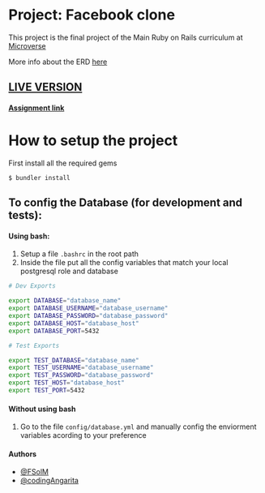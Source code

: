 # Project: Facebook clone

This project is the final project of the Main Ruby on Rails curriculum at [Microverse](https://www.microverse.org/)

More info about the ERD [here](./docs/ERD.md)

## [LIVE VERSION](https://ca-fs-application.herokuapp.com/)

#### [Assignment link](https://www.theodinproject.com/courses/ruby-on-rails/lessons/final-project)  

# How to setup the project
First install all the required gems

`$ bundler install`

## To config the Database (for development and tests):

#### Using bash:
1. Setup a file `.bashrc` in the root path
2. Inside the file put all the config variables that match your local postgresql role and database
```bash 
# Dev Exports

export DATABASE="database_name"
export DATABASE_USERNAME="database_username"
export DATABASE_PASSWORD="database_password"
export DATABASE_HOST="database_host"
export DATABASE_PORT=5432

# Test Exports

export TEST_DATABASE="database_name"
export TEST_USERNAME="database_username"
export TEST_PASSWORD="database_password"
export TEST_HOST="database_host"
export TEST_PORT=5432
```
#### Without using bash
1. Go to the file `config/database.yml` and manually config the enviorment variables acording to your preference
#### Authors

* [@FSolM](https://github.com/https://github.com/FSolM)
* [@codingAngarita](https://github.com/codingAngarita)
